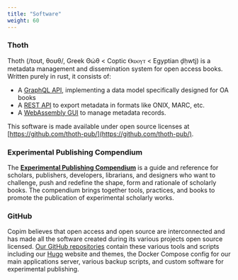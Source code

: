 ```yaml
---
title: "Software"
weight: 60
---
```


### Thoth

Thoth (/toʊt, θoʊθ/, Greek Θώθ < Coptic Ⲑⲱⲟⲩⲧ < Egyptian ḏḥwtj) is a metadata management and dissemination system for open access books. Written purely in rust, it consists of:

* A [GraphQL API](https://api.thoth.pub/), implementing a data model specifically designed for OA books
* A [REST API](https://export.thoth.pub/) to export metadata in formats like ONIX, MARC, etc.
* A [WebAssembly GUI](https://thoth.pub/) to manage metadata records.

This software is made available under open source licenses at [https://github.com/thoth-pub/](https://github.com/thoth-pub/).

### Experimental Publishing Compendium

The **[Experimental Publishing Compendium](https://compendium.copim.ac.uk/)** is a guide and reference for scholars, publishers, developers, librarians, and designers who want to challenge, push and redefine the shape, form and rationale of scholarly books. The compendium brings together tools, practices, and books to promote the publication of experimental scholarly works.

### GitHub

Copim believes that open access and open source are interconnected and has made all the software created during its various projects open source licensed. [Our GitHub repositories](https://github.com/COPIM) contain these various tools and scripts including our [Hugo](https://gohugo.io/) website and themes, the Docker Compose config for our main applications server, various backup scripts, and custom software for experimental publishing.